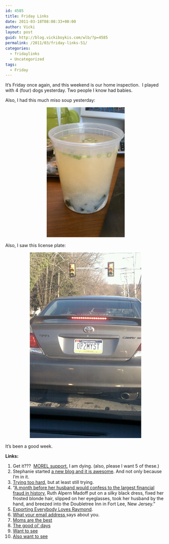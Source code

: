 ```yaml
---
id: 4585
title: Friday Links
date: 2011-03-18T08:08:33+00:00
author: Vicki
layout: post
guid: http://blog.vickiboykis.com/wlb/?p=4585
permalink: /2011/03/friday-links-51/
categories:
  - fridaylinks
  - Uncategorized
tags:
  - Friday
---
```

It&#8217;s Friday once again, and this weekend is our home inspection.  I played with 4 (four) dogs yesterday. Two people I know had babies.

Also, I had this much miso soup yesterday:

<p style="text-align: center;">
  <a href="https://raw.githubusercontent.com/veekaybee/wlb/gh-pages/assets/images/2011/03/wpid-IMAG0692.jpg"><img class="aligncenter size-full wp-image-4586" title="wpid-IMAG0692.jpg" src="https://raw.githubusercontent.com/veekaybee/wlb/gh-pages/assets/images/2011/03/wpid-IMAG0692.jpg" alt="" width="245" height="408" /></a>
</p>

Also, I saw this license plate:

<p style="text-align: center;">
  <a href="https://raw.githubusercontent.com/veekaybee/wlb/gh-pages/assets/images/2011/03/wpid-IMAG0685.jpg"><img class="aligncenter size-full wp-image-4589" title="wpid-IMAG0685.jpg" src="https://raw.githubusercontent.com/veekaybee/wlb/gh-pages/assets/images/2011/03/wpid-IMAG0685.jpg" alt="" width="350" height="583" /></a>
</p>

It&#8217;s been a good week.

**Links:**

  1. Get it???  <a href="http://www.modcloth.com/Apartment/-Morel-Support-Cutting-Board" target="_blank">MOREL support.</a> I am dying. (also, please I want 5 of these.)
  2. Stephanie started <a href="http://likethevodka.com/?p=2926" target="_blank">a new blog and it is awesome</a>. And not only because I&#8217;m in it.
  3. <a href="http://www.philly.com/philly/entertainment/Anatomy_of_a_Womans_Life.html" target="_blank">Trying too hard,</a> but at least still trying.
  4. &#8220;<a href="http://nymag.com/news/features/57772/?imw=Y&f=most-viewed-24h5" target="_blank">A month before her husband would confess to the largest financial fraud in history</a>, Ruth Alpern Madoff put on a silky black dress, fixed her frosted blonde hair, slipped on her eyeglasses, took her husband by the hand, and breezed into the Doubletree Inn in Fort Lee, New Jersey.&#8221;
  5. <a href="http://failuremag.com/index.php/feature/article/exporting_everybody_loves_raymond/#When:10:30:29Z" target="_blank">Exporting Everybody Loves Raymond</a>.
  6. <a href="http://blog.hunch.com/?p=34824" target="_blank">What your email address </a>says about you.
  7. <a href="http://www.rubinary.com/2011/03/15/mama-2/" target="_blank">Moms are the best</a>
  8. <a href="http://therumpus.net/2011/03/the-good-ol-days/" target="_blank">The good ol&#8217; days</a>
  9. <a href="http://candimandi.typepad.com/heres_lookin_at_me_kid/2011/03/movie-mondays-i-capture-the-castle.html" target="_blank">Want to see</a>
 10. <a href="http://www.fastcompany.com/1738305/super-sell-out-morgan-spurlocks-greatest-movie-ever-sold-bows-at-sxsw" target="_blank">Also want to see</a>